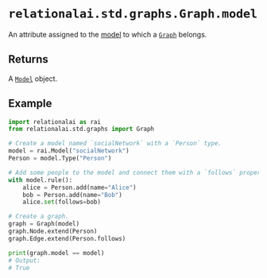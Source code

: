 # `relationalai.std.graphs.Graph.model`

An attribute assigned to the [model](../../../Model/README.md) to which a [`Graph`](../Graph/README.md) belongs.

## Returns

A [`Model`](../../../Model/README.md) object.

## Example

```python
import relationalai as rai
from relationalai.std.graphs import Graph

# Create a model named `socialNetwork` with a `Person` type.
model = rai.Model("socialNetwork")
Person = model.Type("Person")

# Add some people to the model and connect them with a `follows` property.
with model.rule():
    alice = Person.add(name="Alice")
    bob = Person.add(name="Bob")
    alice.set(follows=bob)

# Create a graph.
graph = Graph(model)
graph.Node.extend(Person)
graph.Edge.extend(Person.follows)

print(graph.model == model)
# Output:
# True
```
